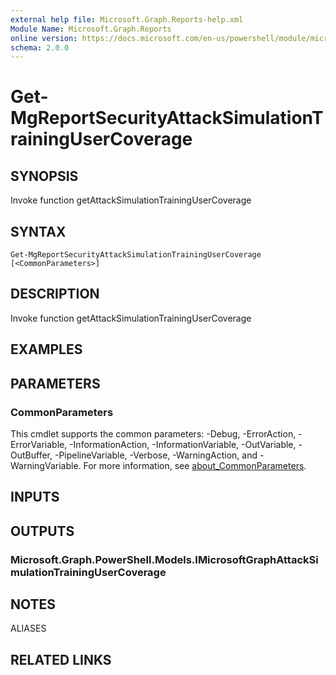 ```yaml
---
external help file: Microsoft.Graph.Reports-help.xml
Module Name: Microsoft.Graph.Reports
online version: https://docs.microsoft.com/en-us/powershell/module/microsoft.graph.reports/get-mgreportsecurityattacksimulationtrainingusercoverage
schema: 2.0.0
---
```


# Get-MgReportSecurityAttackSimulationTrainingUserCoverage

## SYNOPSIS
Invoke function getAttackSimulationTrainingUserCoverage

## SYNTAX

```
Get-MgReportSecurityAttackSimulationTrainingUserCoverage [<CommonParameters>]
```

## DESCRIPTION
Invoke function getAttackSimulationTrainingUserCoverage

## EXAMPLES

## PARAMETERS

### CommonParameters
This cmdlet supports the common parameters: -Debug, -ErrorAction, -ErrorVariable, -InformationAction, -InformationVariable, -OutVariable, -OutBuffer, -PipelineVariable, -Verbose, -WarningAction, and -WarningVariable. For more information, see [about_CommonParameters](http://go.microsoft.com/fwlink/?LinkID=113216).

## INPUTS

## OUTPUTS

### Microsoft.Graph.PowerShell.Models.IMicrosoftGraphAttackSimulationTrainingUserCoverage
## NOTES

ALIASES

## RELATED LINKS
